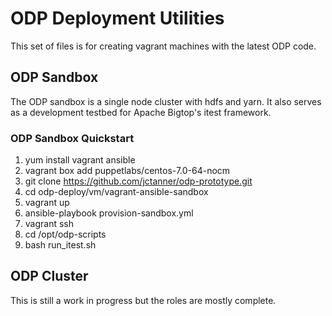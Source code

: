 # ODP Deployment Utilities

This set of files is for creating vagrant machines with the latest ODP code.

## ODP Sandbox
The ODP sandbox is a single node cluster with hdfs and yarn. It also serves as a development testbed for Apache Bigtop's itest framework. 

### ODP Sandbox Quickstart
1. yum install vagrant ansible
2. vagrant box add puppetlabs/centos-7.0-64-nocm
3. git clone https://github.com/jctanner/odp-prototype.git
4. cd odp-deploy/vm/vagrant-ansible-sandbox
5. vagrant up
6. ansible-playbook provision-sandbox.yml
7. vagrant ssh
8. cd /opt/odp-scripts
9. bash run_itest.sh

## ODP Cluster
This is still a work in progress but the roles are mostly complete. 
